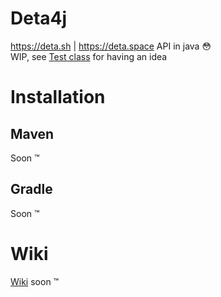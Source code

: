 # Deta4j
https://deta.sh | https://deta.space API in java 😳  
WIP, see [Test class](https://github.com/UwUDev/Deta4j/blob/master/src/main/java/me/uwu/deta4j/base/test/Tester.java) for having an idea
# Installation
## Maven
Soon :tm:
## Gradle
Soon :tm:
# Wiki
[Wiki](https://github.com/UwUDev/Deta4j/wiki) soon :tm:
